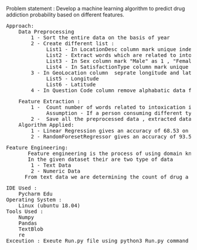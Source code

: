 Problem statement : Develop a machine learning algorithm to predict drug addiction probability based on different features.
<pre>
Approach:
	Data Preprocessing 
		1 - Sort the entire data on the basis of year
		2 - Create different list :
			 List1 - In LocationDesc column mark unique index for every new value.
			 List2 - Extract words which are related to intoxication from Greater_Risk_Question , Description manually.
			 List3 - In Sex column mark "Male" as 1 , "Female" as 2 and invalid or nan data as 0.
			 List4 - In SatisfactionType column mark unique index for every value. 
		3 - In GeoLocation column  seprate longitude and latitude and create two list
			 List5 - Longitude 
			 List6 - Latitude
		4 - In Question Code column remove alphabatic data from each code.
</pre>
<pre>
	Feature Extraction :
		1 -  Count number of words related to intoxication in Greater_Risk_Question column and Description.
		     Assumption - If a person consuming different type of drug then probability may increase to be addicted.
		2 -  Save all the preprocessed data , extracted data and store in a csv file.
	Algorithm Applied:
		1 - Linear Regression gives an accuracy of 68.53 on the provided test cases.
		2 - RandomForesetRegressor gives an accuracy of 93.58 on the provided test cases.
</pre>
<pre>
Feature Engineering:
	   Feature engineering is the process of using domain knowledge of the data to create features that make machine learning algorithms work.
	   In the given dataset their are two type of data 
		1 - Text Data
		2 - Numeric Data
	  From text data we are determining the count of drug a person is cosuming and how much amount of drug he is consuming. Greater the number of count of drug and sample size greater will be the possibility of addiction.
</pre>
<pre>
IDE Used :
	Pycharm Edu
Operating System :
	Linux (ubuntu 18.04)
Tools Used :
	Numpy
	Pandas
	TextBlob
	re
Exceution : Exeute Run.py file using python3 Run.py command on Linux.
</pre>



